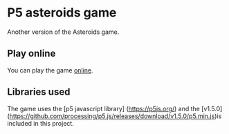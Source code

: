 # P5 asteroids game
Another version of the Asteroids game.

## Play online
You can play the game <a href="https://vkomianos.github.io/p5-asteroids-game/game.html" target="new">online</a>.

## Libraries used
The game uses the [p5 javascript library] (https://p5js.org/) and the [v1.5.0] (https://github.com/processing/p5.js/releases/download/v1.5.0/p5.min.js)is included in this project.
